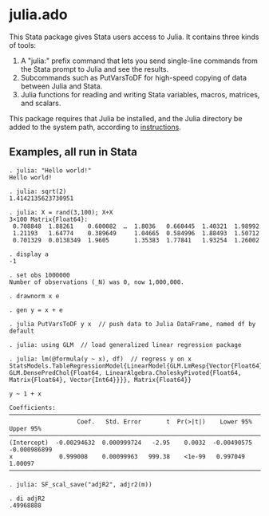 # julia.ado
This Stata package gives Stata users access to Julia. It contains three kinds of tools:
1.  A "julia:" prefix command that lets you send single-line commands from the Stata prompt to Julia and see the results.
2.  Subcommands such as PutVarsToDF for high-speed copying of data between Julia and Stata.
3.  Julia functions for reading and writing Stata variables, macros, matrices, and scalars.

This package requires that Julia be installed, and the Julia directory be added to the system path, according to [instructions](https://julialang.org/downloads/platform/).

## Examples, all run in Stata

```
. julia: "Hello world!"
Hello world!

. julia: sqrt(2)
1.4142135623730951

. julia: X = rand(3,100); X+X
3×100 Matrix{Float64}:
 0.708848  1.88261    0.600082  …  1.8036   0.660445  1.40321  1.98992
 1.21193   1.64774    0.389649     1.04665  0.584996  1.88493  1.50712
 0.701329  0.0138349  1.9605       1.35383  1.77841   1.93254  1.26002

. display a
-1

. set obs 1000000
Number of observations (_N) was 0, now 1,000,000.

. drawnorm x e

. gen y = x + e

. julia PutVarsToDF y x  // push data to Julia DataFrame, named df by default

. julia: using GLM  // load generalized linear regression package

. julia: lm(@formula(y ~ x), df)  // regress y on x
StatsModels.TableRegressionModel{LinearModel{GLM.LmResp{Vector{Float64}}, GLM.DensePredChol{Float64, LinearAlgebra.CholeskyPivoted{Float64, Matrix{Float64}, Vector{Int64}}}}, Matrix{Float64}}

y ~ 1 + x

Coefficients:
──────────────────────────────────────────────────────────────────────────────────
                   Coef.   Std. Error       t  Pr(>|t|)    Lower 95%     Upper 95%
──────────────────────────────────────────────────────────────────────────────────
(Intercept)  -0.00294632  0.000999724   -2.95    0.0032  -0.00490575  -0.000986899
x             0.999008    0.00099963   999.38    <1e-99   0.997049     1.00097
──────────────────────────────────────────────────────────────────────────────────

. julia: SF_scal_save("adjR2", adjr2(m))

. di adjR2
.49968888
```
